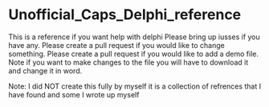 # Unofficial_Caps_Delphi_reference
This is a reference if you want help with delphi
Please bring up iusses if you have any.
Please create a pull request if you would like to change something.
Please create a pull request if you would like to add a demo file.
Note if you want to make changes to the file you will have to download it and change it in word.

Note: I did NOT create this fully by myself it is a collection of refrences that I have found and some I wrote up myself 
